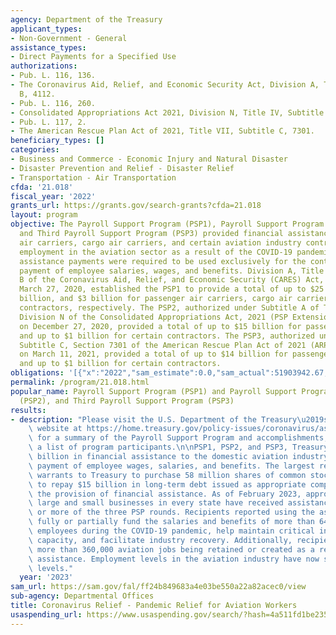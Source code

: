 ```yaml
---
agency: Department of the Treasury
applicant_types:
- Non-Government - General
assistance_types:
- Direct Payments for a Specified Use
authorizations:
- Pub. L. 116, 136.
- The Coronavirus Aid, Relief, and Economic Security Act, Division A, Title IV, Subtitle
  B, 4112.
- Pub. L. 116, 260.
- Consolidated Appropriations Act 2021, Division N, Title IV, Subtitle A, 402.
- Pub. L. 117, 2.
- The American Rescue Plan Act of 2021, Title VII, Subtitle C, 7301.
beneficiary_types: []
categories:
- Business and Commerce - Economic Injury and Natural Disaster
- Disaster Prevention and Relief - Disaster Relief
- Transportation - Air Transportation
cfda: '21.018'
fiscal_year: '2022'
grants_url: https://grants.gov/search-grants?cfda=21.018
layout: program
objective: The Payroll Support Program (PSP1), Payroll Support Program Extension (PSP2),
  and Third Payroll Support Program (PSP3) provided financial assistance to passenger
  air carriers, cargo air carriers, and certain aviation industry contractors to preserve
  employment in the aviation sector as a result of the COVID-19 pandemic. The financial
  assistance payments were required to be used exclusively for the continuation of
  payment of employee salaries, wages, and benefits. Division A, Title IV, Subtitle
  B of the Coronavirus Aid, Relief, and Economic Security (CARES) Act, enacted on
  March 27, 2020, established the PSP1 to provide a total of up to $25 billion, $4
  billion, and $3 billion for passenger air carriers, cargo air carriers, and certain
  contractors, respectively. The PSP2, authorized under Subtitle A of Title IV of
  Division N of the Consolidated Appropriations Act, 2021 (PSP Extension Law), enacted
  on December 27, 2020, provided a total of up to $15 billion for passenger air carriers
  and up to $1 billion for certain contractors. The PSP3, authorized under Title VII,
  Subtitle C, Section 7301 of the American Rescue Plan Act of 2021 (ARP), enacted
  on March 11, 2021, provided a total of up to $14 billion for passenger air carriers
  and up to $1 billion for certain contractors.
obligations: '[{"x":"2022","sam_estimate":0.0,"sam_actual":51903942.67,"usa_spending_actual":-73866805.53},{"x":"2023","sam_estimate":0.0,"sam_actual":0.0,"usa_spending_actual":-196421.48},{"x":"2024","sam_estimate":0.0,"sam_actual":0.0,"usa_spending_actual":0.0}]'
permalink: /program/21.018.html
popular_name: Payroll Support Program (PSP1) and Payroll Support Program Extension
  (PSP2), and Third Payroll Support Program (PSP3)
results:
- description: "Please visit the U.S. Department of the Treasury\u2019s (Treasury)\
    \ website at https://home.treasury.gov/policy-issues/coronavirus/assistance-for-american-industry/airline-and-national-security-relief-programs\
    \ for a summary of the Payroll Support Program and accomplishments, including\
    \ a list of program participants.\n\nPSP1, PSP2, and PSP3, Treasury awarded $59\
    \ billion in financial assistance to the domestic aviation industry for the continued\
    \ payment of employee wages, salaries, and benefits. The largest recipients issued\
    \ warrants to Treasury to purchase 58 million shares of common stock and continue\
    \ to repay $15 billion in long-term debt issued as appropriate compensation for\
    \ the provision of financial assistance. As of February 2023, approximately 700\
    \ large and small businesses in every state have received assistance under one\
    \ or more of the three PSP rounds. Recipients reported using the assistance to\
    \ fully or partially fund the salaries and benefits of more than 640,000 aviation\
    \ employees during the COVID-19 pandemic, help maintain critical infrastructure\
    \ capacity, and facilitate industry recovery. Additionally, recipients reported\
    \ more than 360,000 aviation jobs being retained or created as a result of receiving\
    \ assistance. Employment levels in the aviation industry have now surpassed 2019\
    \ levels."
  year: '2023'
sam_url: https://sam.gov/fal/ff24b849683a4e03be550a22a82acec0/view
sub-agency: Departmental Offices
title: Coronavirus Relief - Pandemic Relief for Aviation Workers
usaspending_url: https://www.usaspending.gov/search/?hash=4a511fd1be235c37dbed0c07d3cf2995
---
```

